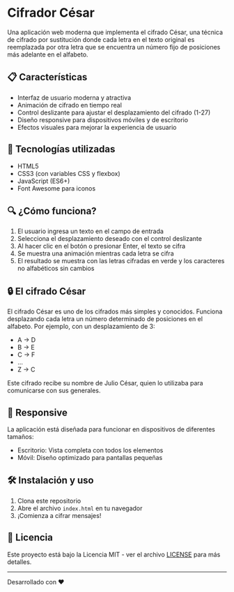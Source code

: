 # Cifrador César

Una aplicación web moderna que implementa el cifrado César, una técnica de cifrado por sustitución donde cada letra en el texto original es reemplazada por otra letra que se encuentra un número fijo de posiciones más adelante en el alfabeto.

## 📋 Características

- Interfaz de usuario moderna y atractiva
- Animación de cifrado en tiempo real
- Control deslizante para ajustar el desplazamiento del cifrado (1-27)
- Diseño responsive para dispositivos móviles y de escritorio
- Efectos visuales para mejorar la experiencia de usuario

## 🚀 Tecnologías utilizadas

- HTML5
- CSS3 (con variables CSS y flexbox)
- JavaScript (ES6+)
- Font Awesome para iconos

## 🔍 ¿Cómo funciona?

1. El usuario ingresa un texto en el campo de entrada
2. Selecciona el desplazamiento deseado con el control deslizante
3. Al hacer clic en el botón o presionar Enter, el texto se cifra
4. Se muestra una animación mientras cada letra se cifra
5. El resultado se muestra con las letras cifradas en verde y los caracteres no alfabéticos sin cambios

## 🔒 El cifrado César

El cifrado César es uno de los cifrados más simples y conocidos. Funciona desplazando cada letra un número determinado de posiciones en el alfabeto. Por ejemplo, con un desplazamiento de 3:

- A → D
- B → E
- C → F
- ...
- Z → C

Este cifrado recibe su nombre de Julio César, quien lo utilizaba para comunicarse con sus generales.

## 📱 Responsive

La aplicación está diseñada para funcionar en dispositivos de diferentes tamaños:

- Escritorio: Vista completa con todos los elementos
- Móvil: Diseño optimizado para pantallas pequeñas

## 🛠️ Instalación y uso

1. Clona este repositorio
2. Abre el archivo `index.html` en tu navegador
3. ¡Comienza a cifrar mensajes!

## 📝 Licencia

Este proyecto está bajo la Licencia MIT - ver el archivo [LICENSE](LICENSE) para más detalles.

---

Desarrollado con ❤️
